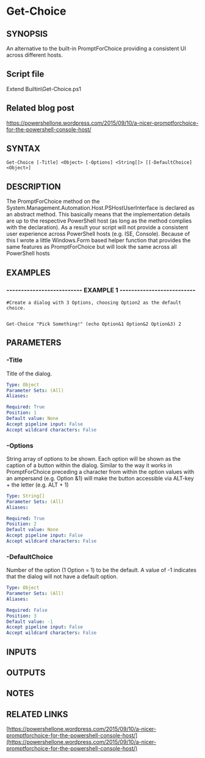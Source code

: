 # Get-Choice

## SYNOPSIS
An alternative to the built-in PromptForChoice providing a consistent UI across different hosts.

## Script file
Extend Builtin\Get-Choice.ps1

## Related blog post
https://powershellone.wordpress.com/2015/09/10/a-nicer-promptforchoice-for-the-powershell-console-host/

## SYNTAX

```
Get-Choice [-Title] <Object> [-Options] <String[]> [[-DefaultChoice] <Object>]
```

## DESCRIPTION
The PromptForChoice method on the System.Management.Automation.Host.PSHostUserInterface is declared as an abstract method. 
This basically means that the implementation details are up to the respective PowerShell host (as long as the method complies with the declaration).
As a result your script will not provide a consistent user experience across PowerShell hosts (e.g.
ISE, Console). 
Because of this I wrote a little Windows.Form based helper function that provides the same features as PromptForChoice but will look the same across all PowerShell hosts

## EXAMPLES

### -------------------------- EXAMPLE 1 --------------------------
```
#Create a dialog with 3 Options, choosing Option2 as the default choice.


Get-Choice "Pick Something!" (echo Option&1 Option&2 Option&3) 2
```
## PARAMETERS

### -Title
Title of the dialog.

```yaml
Type: Object
Parameter Sets: (All)
Aliases: 

Required: True
Position: 1
Default value: None
Accept pipeline input: False
Accept wildcard characters: False
```

### -Options
String array of options to be shown.
Each option will be shown as the caption of a button within the dialog.
      Similar to the way it works in PromptForChoice preceding a character from within the option values with an ampersand (e.g.
Option &1) 
      will make the button accessible via ALT-key + the letter (e.g.
ALT + 1)

```yaml
Type: String[]
Parameter Sets: (All)
Aliases: 

Required: True
Position: 2
Default value: None
Accept pipeline input: False
Accept wildcard characters: False
```

### -DefaultChoice
Number of the option (1 Option = 1) to be the default.
A value of -1 indicates that the dialog will not have a default option.

```yaml
Type: Object
Parameter Sets: (All)
Aliases: 

Required: False
Position: 3
Default value: -1
Accept pipeline input: False
Accept wildcard characters: False
```

## INPUTS

## OUTPUTS

## NOTES

## RELATED LINKS

[https://powershellone.wordpress.com/2015/09/10/a-nicer-promptforchoice-for-the-powershell-console-host/](https://powershellone.wordpress.com/2015/09/10/a-nicer-promptforchoice-for-the-powershell-console-host/)


